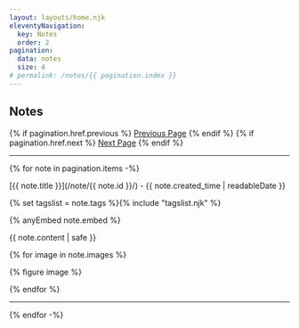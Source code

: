 ```yaml
---
layout: layouts/home.njk
eleventyNavigation:
  key: Notes
  order: 2
pagination:
  data: notes
  size: 4
# permalink: /notes/{{ pagination.index }}
---
```


<section class="content-780">
<h1>Notes</h1>

{% if pagination.href.previous %}
  <a href="{{pagination.href.previous}}">Previous Page</a>
{% endif %}
{% if pagination.href.next %}
  <a href="{{pagination.href.next}}">Next Page</a>
{% endif %}

---- 

{% for note in pagination.items -%}

[{{ note.title }}](/note/{{ note.id }}/) - {{ note.created_time | readableDate }}

<div>{% set tagslist = note.tags %}{% include "tagslist.njk" %}</div>


{% anyEmbed note.embed %}

{{ note.content | safe }}

{% for image in note.images %}

{% figure image %}

{% endfor %}

<hr/>

{% endfor -%}


</section>
